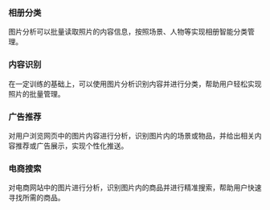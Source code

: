 ### 相册分类
图片分析可以批量读取照片的内容信息，按照场景、人物等实现相册智能分类管理。

### 内容识别
在一定训练的基础上，可以使用图片分析识别内容并进行分类，帮助用户轻松实现照片的批量管理。

### 广告推荐
对用户浏览网页中的图片内容进行分析，识别图片内的场景或物品，并给出相关内容推荐或广告展示，实现个性化推送。

### 电商搜索
对电商网站中的图片进行分析，识别图片内的商品并进行精准搜索，帮助用户快速寻找所需的商品。

